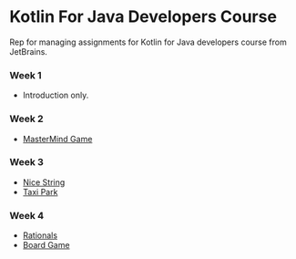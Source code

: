 # Kotlin For Java Developers Course
Rep for managing assignments for Kotlin for Java developers course from JetBrains.

### Week 1
* Introduction only.
### Week 2
* [MasterMind Game](https://github.com/Sharkaboi/Kotlin-for-java-devs-course/tree/master/Mastermind)
### Week 3
* [Nice String](https://github.com/Sharkaboi/Kotlin-for-java-devs-course/tree/master/Nice%20String)
* [Taxi Park](https://github.com/Sharkaboi/Kotlin-for-java-devs-course/tree/master/Taxi%20Park)
### Week 4
* [Rationals](https://github.com/Sharkaboi/Kotlin-for-java-devs-course/tree/master/Rationals)
* [Board Game](https://github.com/Sharkaboi/Kotlin-for-java-devs-course/tree/master/Board)
